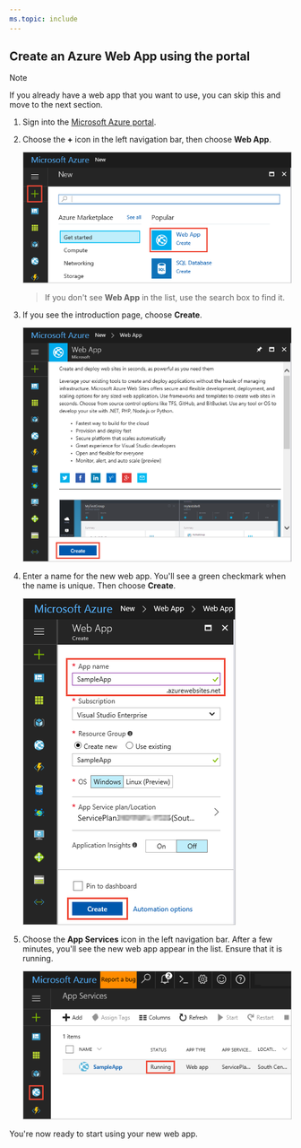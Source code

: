```yaml
---
ms.topic: include
---
```


## Create an Azure Web App using the portal

> [!NOTE]
> If you already have a web app that you want to use, you can skip this and move to the next section.  

1. Sign into the [Microsoft Azure portal](https://portal.azure.com).

1. Choose the **+** icon in the left navigation bar, then choose **Web App**.
 
   ![Selecting the Web App type to create](../media/create-webapp-01.png)

   >If you don't see **Web App** in the list, use the search box to find it.

1. If you see the introduction page, choose **Create**.

   ![Starting to create the web app](../media/create-webapp-02.png)

1. Enter a name for the new web app. You'll see a green checkmark when the name is unique.
   Then choose **Create**.  

   ![Entering the details for the web app](../media/create-webapp-03.png)

1. Choose the **App Services** icon in the left navigation bar.
   After a few minutes, you'll see the new web app appear in the list.
   Ensure that it is running.

   ![Checking the new web app is running](../media/create-webapp-04.png)

You're now ready to start using your new web app.

